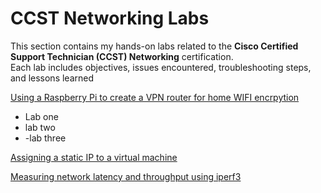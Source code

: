 # CCST Networking Labs

This section contains my hands-on labs related to the **Cisco Certified Support Technician (CCST) Networking** certification.  
Each lab includes objectives, issues encountered, troubleshooting steps, and lessons learned

[Using a Raspberry Pi to create a VPN router for home WIFI encrpytion](piprojects.md)
- Lab one
- lab two
- -lab three

[Assigning a static IP to a virtual machine](staticiplab.md)

[Measuring network latency and throughput using iperf3](iperf3-lab.md)
